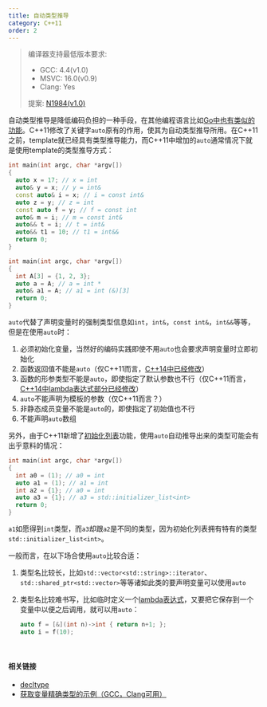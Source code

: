 ```yaml
---
title: 自动类型推导
category: C++11
order: 2
---
```


> 编译器支持最低版本要求:
> * GCC: 4.4(v1.0)
> * MSVC: 16.0(v0.9)
> * Clang: Yes
>
> 提案: [N1984(v1.0)](http://www.open-std.org/jtc1/sc22/wg21/docs/papers/2006/n1984.pdf)

自动类型推导是降低编码负担的一种手段，在其他编程语言比如[Go中也有类似的功能](https://golang.org/ref/spec#Short_variable_declarations)。C++11修改了关键字`auto`原有的作用，使其为自动类型推导所用。在C++11之前，template就已经具有类型推导能力，而C++11中增加的`auto`通常情况下就是使用template的类型推导方式：

```c++
int main(int argc, char *argv[]) 
{
  auto x = 17; // x = int
  auto& y = x; // y = int&
  const auto& i = x; // i = const int&
  auto z = y; // z = int
  const auto f = y; // f = const int
  auto& m = i; // m = const int&
  auto&& t = i; // t = int&
  auto&& t1 = 10; // t1 = int&& 
  return 0;
}
```

```c++
int main(int argc, char *argv[]) 
{
  int A[3] = {1, 2, 3};
  auto a = A; // a = int *
  auto& a1 = A; // a1 = int (&)[3]
  return 0;
}
```

`auto`代替了声明变量时的强制类型信息如`int`，`int&`，`const int&`，`int&&`等等，但是在使用`auto`时：

1. 必须初始化变量，当然好的编码实践即使不用`auto`也会要求声明变量时立即初始化
2. 函数返回值不能是`auto`（仅C++11而言，[C++14中已经修改](../../C++14/decltype(auto)-return-type-deduction-for-normal-functions/)）
3. 函数的形参类型不能是`auto`，即使指定了默认参数也不行（仅C++11而言，[C++14中lambda表达式部分已经修改](../../C++14/generic-plymorphic-lambda/)）
4. `auto`不能声明为模板的参数（仅C++11而言？）
5. 非静态成员变量不能是`auto`的，即使指定了初始值也不行
6. 不能声明`auto`数组

另外，由于C++11新增了[初始化列表](../initializer-lists/)功能，使用`auto`自动推导出来的类型可能会有出乎意料的情况：

```c++
int main(int argc, char *argv[]) 
{
  int a0 = (1); // a0 = int
  auto a1 = (1); // a1 = int
  int a2 = {1}; // a0 = int
  auto a3 = {1}; // a3 = std::initializer_list<int>
  return 0;
}
```

`a1`如愿得到`int`类型，而`a3`却跟`a2`是不同的类型，因为初始化列表拥有特有的类型`std::initializer_list<int>`。

一般而言，在以下场合使用`auto`比较合适：

1. 类型名比较长，比如`std::vector<std::string>::iterator`、`std::shared_ptr<std::vector>`等等诸如此类的要声明变量可以使用`auto`

2. 类型名比较难书写，比如临时定义一个[lambda表达式](../lambda/)，又要把它保存到一个变量中以便之后调用，就可以用`auto`：

   ```c++
   auto f = [&](int n)->int { return n+1; };
   auto i = f(10);
   ```

   ​

#### 相关链接

* [decltype](../decltype/)
* [获取变量精确类型的示例（GCC，Clang可用）](http://cpp.sh/6puaz)